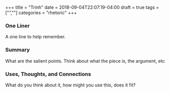 +++
title = "Trinh"
date = 2018-09-04T22:07:19-04:00
draft = true
tags = ["",""]
categories = "rhetoric"
+++
### One Liner
A one line to help remember.

### Summary
What are the salient points. Think about what the piece is, the argument, etc

### Uses, Thoughts, and Connections
What do you think about it, how might you use this, does it fit?
